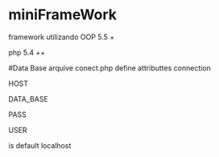 # miniFrameWork
framework utilizando OOP 5.5 +

php 5.4 ++

#Data Base
arquive conect.php define attributtes connection

HOST

DATA_BASE

PASS

USER

is default localhost
